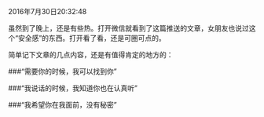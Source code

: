 2016年7月30日20:32:48

虽然到了晚上，还是有些热。打开微信就看到了这篇推送的文章，女朋友也说过这个“安全感”的东西。打开看了看，还是可圈可点的。

简单记下文章的几点内容，还是有值得肯定的地方的：

###“需要你的时候，我可以找到你”

###“我说话的时候，我知道你也在认真听”

###“我希望你在我面前，没有秘密”
